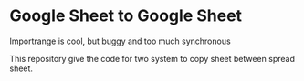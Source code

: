 # Google Sheet to Google Sheet

Importrange is cool, but buggy and too much synchronous

This repository give the code for two system to copy sheet between spread sheet.



